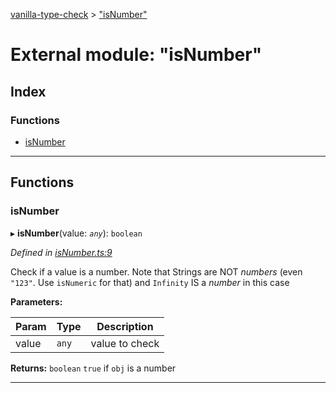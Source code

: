 [vanilla-type-check](../README.md) > ["isNumber"](../modules/_isnumber_.md)

# External module: "isNumber"

## Index

### Functions

* [isNumber](_isnumber_.md#isnumber)

---

## Functions

<a id="isnumber"></a>

###  isNumber

▸ **isNumber**(value: *`any`*): `boolean`

*Defined in [isNumber.ts:9](https://github.com/danikaze/npm-vanilla-type-check/blob/fa43ab6/src/isNumber.ts#L9)*

Check if a value is a number. Note that Strings are NOT _numbers_ (even `"123"`. Use `isNumeric` for that) and `Infinity` IS a _number_ in this case

**Parameters:**

| Param | Type | Description |
| ------ | ------ | ------ |
| value | `any` |  value to check |

**Returns:** `boolean`
`true` if `obj` is a number

___

